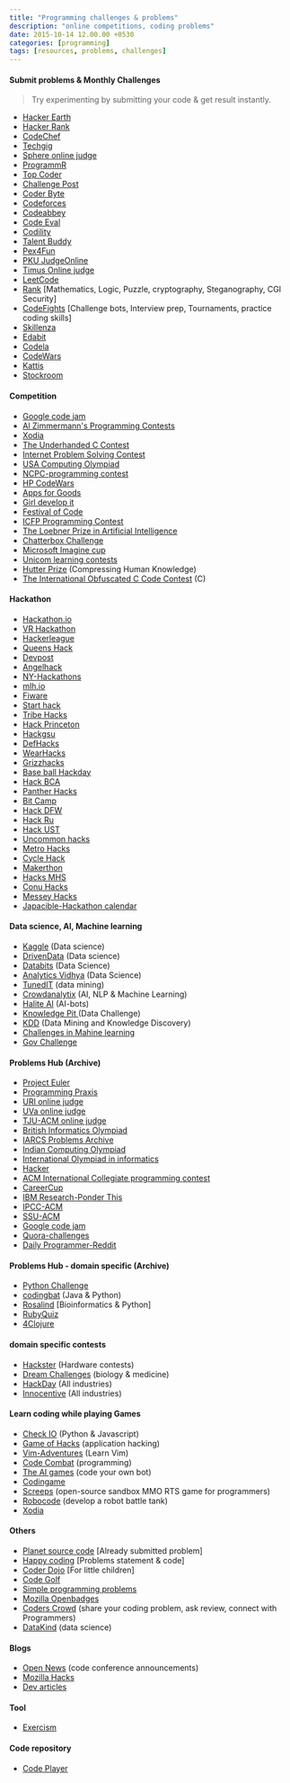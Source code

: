 ```yaml
---
title: "Programming challenges & problems"
description: "online competitions, coding problems"
date: 2015-10-14 12.00.00 +0530
categories: [programming]
tags: [resources, problems, challenges]
---
```


#### Submit problems & Monthly Challenges
> Try experimenting by submitting your code & get result instantly.

* [Hacker Earth](https://www.hackerearth.com/)
* [Hacker Rank](https://www.hackerrank.com)
* [CodeChef](https://www.codechef.com/ "Codechef homepage")
* [Techgig](https://www.techgig.com/codecontest "Techgig homepage")
* [Sphere online judge](https://www.spoj.com/ "Sphere online judge homepage")
* [ProgrammR](https://www.programmr.com/ "ProgrammR homepage")
* [Top Coder](https://www.topcoder.com/ "Top coder homepage")
* [Challenge Post](https://challengepost.com/)
* [Coder Byte](https://coderbyte.com/)
* [Codeforces](https://codeforces.com/)
* [Codeabbey](https://www.codeabbey.com/)
* [Code Eval](https://www.codeeval.com/)
* [Codility](https://codility.com/programmers/)
* [Talent Buddy](https://www.talentbuddy.co/)
* [Pex4Fun](https://www.pexforfun.com/)
* [PKU JudgeOnline](https://poj.org/)
* [Timus Online judge](https://acm.timus.ru/)
* [LeetCode](https://leetcode.com/)
* [Rank](https://www.rankk.org) [Mathematics, Logic, Puzzle, cryptography, Steganography, CGI Security]
* [CodeFights](https://codefights.com/) [Challenge bots, Interview prep, Tournaments, practice coding skills]
* [Skillenza](https://skillenza.com/)
* [Edabit](https://edabit.com/)
* [Codela](https://www.codela.net)
* [CodeWars](https://www.codewars.com/)
* [Kattis](https://open.kattis.com/)
* [Stockroom](https://stockroom.io/)

#### Competition
* [Google code jam](https://code.google.com/codejam/ "Code Jam homepage")
* [Al Zimmermann's Programming Contests](https://www.azspcs.net/)
* [Xodia](https://xodia.pythonanywhere.com/xodialatest/)
* [The Underhanded C Contest](https://www.underhanded-c.org/)
* [Internet Problem Solving Contest](https://ipsc.ksp.sk/)
* [USA Computing Olympiad](https://www.usaco.org/index.php)
* [NCPC-programming contest](https://ncpc.idi.ntnu.no/)
* [HP CodeWars](https://www.hpcodewars.org/)
* [Apps for Goods](https://www.appsforgood.org/)
* [Girl develop it](https://www.girldevelopit.com/)
* [Festival of Code](https://festival.yrs.io/)
* [ICFP Programming Contest](https://icfpcontest.org/)
* [The Loebner Prize in Artificial Intelligence](https://www.loebner.net/Prizef/loebner-prize.html)
* [Chatterbox Challenge ](https://www.chatterboxchallenge.com/)
* [Microsoft Imagine cup](https://imagine.microsoft.com/)
* [Unicom learning contests](https://www.unicomlearning.com/contests.html)
* [Hutter Prize](https://prize.hutter1.net/index.htm) (Compressing Human Knowledge)
* [The International Obfuscated C Code Contest](https://www.ioccc.org/) (C)

#### Hackathon
* [Hackathon.io](https://www.hackathon.io/events)
* [VR Hackathon](https://vrhackathon.web3d.org/)
* [Hackerleague](https://www.hackerleague.org/hackathons)
* [Queens Hack](https://queenshack.nyc/)
* [Devpost](https://devpost.com/hackathons)
* [Angelhack](https://angelhack.com/)
* [NY-Hackathons](https://nyhackathons.com/)
* [mlh.io](https://mlh.io/)
* [Fiware](https://www.fiware.org/events/)
* [Start hack](https://starthack.ch/)
* [Tribe Hacks](https://www.tribehacks.com/)
* [Hack Princeton](https://hackprinceton.com/)
* [Hackgsu](https://hackgsu.com/)
* [DefHacks](https://defhacks.io/)
* [WearHacks](https://waterloo.wearhacks.com/index.html)
* [Grizzhacks](https://grizzhacks.com/)
* [Base ball Hackday](https://www.baseballhackday.com/)
* [Hack BCA](https://hackbca.com/)
* [Panther Hacks](https://pantherhacks.org/)
* [Bit Camp](https://bit.camp/)
* [Hack DFW](https://hackdfw.com/)
* [Hack Ru](https://www.hackru.org/)
* [Hack UST](https://hack.ust.hk/)
* [Uncommon hacks](https://uncommonhacks.com/)
* [Metro Hacks](https://metrohacks.org/)
* [Cycle Hack](https://cyclehackberlin.de/)
* [Makerthon](https://makerthonmelbourne.com/)
* [Hacks MHS](https://hackmhs.com/)
* [Conu Hacks](https://conuhacks.io/)
* [Messey Hacks](https://masseyhacks.ca/)
* [Japacible-Hackathon calendar](https://github.com/japacible/Hackathon-Calendar)

#### Data science, AI, Machine learning
* [Kaggle](https://www.kaggle.com/) (Data science)
* [DrivenData](https://www.drivendata.org/) (Data science)
* [Databits](https://databits.io/challenges/opensource) (Data Science)
* [Analytics Vidhya](https://www.analyticsvidhya.com/) (Data Science)
* [TunedIT](https://tunedit.org/challenges) (data mining)
* [Crowdanalytix](https://www.crowdanalytix.com/listContests) (AI, NLP & Machine Learning)
* [Halite AI](https://halite.io/) (AI-bots)
* [Knowledge Pit ](https://knowledgepit.fedcsis.org/) (Data Challenge)
* [KDD](https://www.kdd.org/kdd-cup) (Data Mining and Knowledge Discovery)
* [Challenges in Mahine learning](https://www.chalearn.org/)
* [Gov Challenge](https://www.challenge.gov/list/)

#### Problems Hub (Archive)
* [Project Euler](https://projecteuler.net/ "Project Euler homepage")
* [Programming Praxis](https://programmingpraxis.com/)
* [URI online judge](https://www.urionlinejudge.com.br/judge/login)
* [UVa online judge](https://uva.onlinejudge.org/ )
* [TJU-ACM online judge](https://acm.tju.edu.cn/toj/)
* [British Informatics Olympiad](https://www.olympiad.org.uk/ "British Informatics Olympiad home page")
* [IARCS Problems Archive](https://opc.iarcs.org.in/ "IARCS Problems Archive homepage")
* [Indian Computing Olympiad](https://www.iarcs.org.in/inoi/archives.php)
* [International Olympiad in informatics](https://ioinformatics.org/index.shtml "International Olympiad in informatics")
* [Hacker](https://www.hacker.org/)
* [ACM International Collegiate programming contest](https://acm.hit.edu.cn/judge/ProblemIndex.php)
* [CareerCup](https://www.careercup.com/)
* [IBM Research-Ponder This](https://www.research.ibm.com/haifa/ponderthis/index.shtml)
* [IPCC-ACM](https://icpc.baylor.edu/)
* [SSU-ACM](https://acm.sgu.ru/)
* [Google code jam](https://code.google.com/codejam/contests.html)
* [Quora-challenges](https://www.quora.com/challenges)
* [Daily Programmer-Reddit](https://www.reddit.com/r/dailyprogrammer/)

#### Problems Hub - domain specific (Archive)
* [Python Challenge](https://www.pythonchallenge.com/ )
* [codingbat](https://codingbat.com/ "CodingBat homepage") (Java & Python)
* [Rosalind](https://rosalind.info/problems/locations/) [Bioinformatics & Python]
* [RubyQuiz](https://rubyquiz.com/)
* [4Clojure](https://www.4clojure.com/)

#### domain specific contests
* [Hackster](https://www.hackster.io/challenges) (Hardware contests)
* [Dream Challenges](https://dreamchallenges.org/) (biology & medicine)
* [HackDay](https://hackaday.io/) (All industries)
* [Innocentive](https://www.innocentive.com) (All industries)

#### Learn coding while playing Games
* [Check IO](https://checkio.org/) (Python & Javascript)
* [Game of Hacks](https://www.gameofhacks.com/) (application hacking)
* [Vim-Adventures](https://vim-adventures.com/) (Learn Vim)
* [Code Combat](https://codecombat.com/) (programming)
* [The AI games](https://theaigames.com/) (code your own bot)
* [Codingame](https://www.codingame.com)
* [Screeps](https://screeps.com/) (open-source sandbox MMO RTS game for programmers)
* [Robocode](https://robocode.sourceforge.net/) (develop a robot battle tank)
* [Xodia](https://xodia.pythonanywhere.com/)

#### Others
* [Planet source code](https://www.planet-source-code.com/) [Already submitted problem]
* [Happy coding](https://happycodings.com/) [Problems statement & code]
* [Coder Dojo](https://coderdojo.com/ ) [For little children]
* [Code Golf](https://codegolf.com/ "Code Golf home page")
* [Simple programming problems](https://adriann.github.io/programming_problems.html)
* [Mozilla Openbadges](https://backpack.openbadges.org/backpack/login)
* [Coders Crowd](https://coderscrowd.com/app/public/home) (share your coding problem, ask review, connect with Programmers)
* [DataKind](https://www.datakind.org/) (data science)

#### Blogs
* [Open News](https://source.opennews.org/en-US/) (code conference announcements)
* [Mozilla Hacks](https://hacks.mozilla.org/ "Mozilla Hacks")
* [Dev articles](https://www.devarticles.com/ "Dev Articles")

#### Tool
* [Exercism](https://exercism.io/)

#### Code repository
* [Code Player](https://thecodeplayer.com/)
